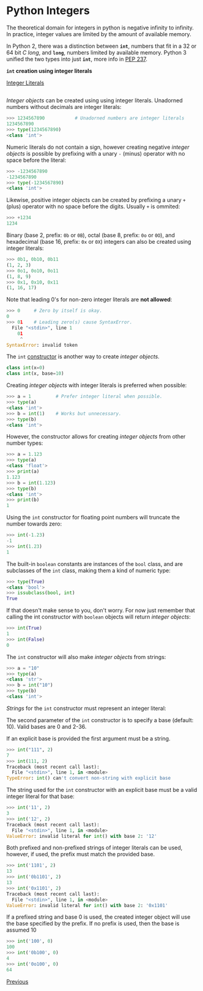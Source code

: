 # Python Integers

The theoretical domain for integers in python is negative infinity to infinity. In practice, integer values are limited by the amount of available memory.

In Python 2, there was a distinction between **`int`**, numbers that fit in a 32 or 64 bit _C long_, and **`long`**, numbers limited by available memory. Python 3 unified the two types into just **`int`**, more info in [PEP 237](https://www.python.org/dev/peps/pep-0237/).

**`int` creation using integer literals**

[Integer Literals](https://docs.python.org/3/reference/lexical_analysis.html#integer-literals)

##  

_Integer objects_ can be created using using integer literals. Unadorned numbers without decimals are integer literals:

```python
>>> 1234567890           # Unadorned numbers are integer literals
1234567890
>>> type(1234567890)
<class 'int'>
```

Numeric literals do not contain a sign, however creating negative _integer objects_ is possible by prefixing with a unary `-` (minus) operator with no space before the literal:

```python
>>> -1234567890
-1234567890
>>> type(-1234567890)
<class 'int'>
```

Likewise, positive integer objects can be created by prefixing a unary `+` (plus) operator with no space before the digits. Usually `+` is ommited:

```python
>>> +1234
1234
```

Binary (base 2, prefix: `0b` or `0B`), octal (base 8, prefix: `0o` or `0O`), and hexadecimal (base 16, prefix: `0x` or `0X`) integers can also be created using integer literals:

```python
>>> 0b1, 0b10, 0b11
(1, 2, 3)
>>> 0o1, 0o10, 0o11
(1, 8, 9)
>>> 0x1, 0x10, 0x11
(1, 16, 17)
```

Note that leading 0's for non-zero integer literals are **not allowed**:

```python
>>> 0     # Zero by itself is okay.
0
>>> 01    # Leading zero(s) cause SyntaxError.
  File "<stdin>", line 1
    01
     ^
SyntaxError: invalid token
```

The `int` [constructor](https://docs.python.org/3/library/functions.html#int) is another way to create _integer objects_.

```python
class int(x=0)
class int(x, base=10)
```

Creating _integer objects_ with integer literals is preferred when possible:

```python
>>> a = 1         # Prefer integer literal when possible.
>>> type(a)
<class 'int'>
>>> b = int(1)    # Works but unnecessary.
>>> type(b)
<class 'int'>
```

However, the constructor allows for creating _integer objects_ from other number types:

```python
>>> a = 1.123
>>> type(a)
<class 'float'>
>>> print(a)
1.123
>>> b = int(1.123)
>>> type(b)
<class 'int'>
>>> print(b)
1
```

Using the `int` constructor for floating point numbers will truncate the number towards zero:

```python
>>> int(-1.23)
-1
>>> int(1.23)
1
```

The built-in `boolean` constants are instances of the `bool` class, and are subclasses of the `int` class, making them a kind of numeric type:

```python
>>> type(True)
<class 'bool'>
>>> issubclass(bool, int)
True
```

If that doesn't make sense to you, don't worry. For now just remember that calling the int constructor with `boolean` objects will return _integer objects_:

```python
>>> int(True)
1
>>> int(False)
0
```

The `int` constructor will also make _integer objects_ from strings:

```python
>>> a = "10"
>>> type(a)
<class 'str'>
>>> b = int("10")
>>> type(b)
<class 'int'>
```

_Strings_ for the `int` constructor must represent an integer literal:

The second parameter of the `int` constructor is to specify a base (default: 10). Valid bases are 0 and 2-36.

If an explicit base is provided the first argument must be a string.

```python
>>> int("111", 2)
7
>>> int(111, 2)
Traceback (most recent call last):
  File "<stdin>", line 1, in <module>
TypeError: int() can't convert non-string with explicit base
```

The string used for the `int` constructor with an explicit base must be a valid integer literal for that base:

```python
>>> int('11', 2)
3
>>> int('12', 2)
Traceback (most recent call last):
  File "<stdin>", line 1, in <module>
ValueError: invalid literal for int() with base 2: '12'
```

Both prefixed and non-prefixed strings of integer literals can be used, however, if used, the prefix must match the provided base.

```python
>>> int('1101', 2)
13
>>> int('0b1101', 2)
13
>>> int('0x1101', 2)
Traceback (most recent call last):
  File "<stdin>", line 1, in <module>
ValueError: invalid literal for int() with base 2: '0x1101'
```

If a prefixed string and base 0 is used, the created integer object will use the base specified by the prefix. If no prefix is used, then the base is assumed 10

```python
>>> int('100', 0)
100
>>> int('0b100', 0)
4
>>> int('0o100', 0)
64
```

[Previous](Python-Basics)
